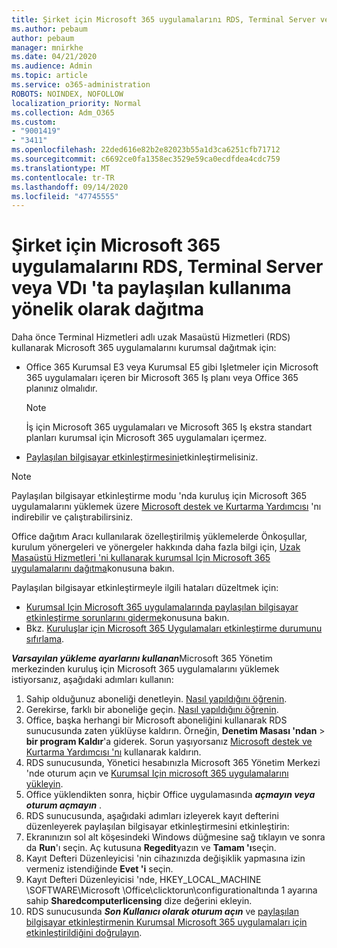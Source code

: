 ```yaml
---
title: Şirket için Microsoft 365 uygulamalarını RDS, Terminal Server veya VDı 'ta paylaşılan kullanıma yönelik olarak dağıtma
ms.author: pebaum
author: pebaum
manager: mnirkhe
ms.date: 04/21/2020
ms.audience: Admin
ms.topic: article
ms.service: o365-administration
ROBOTS: NOINDEX, NOFOLLOW
localization_priority: Normal
ms.collection: Adm_O365
ms.custom:
- "9001419"
- "3411"
ms.openlocfilehash: 22ded616e82b2e82023b55a1d3ca6251cfb71712
ms.sourcegitcommit: c6692ce0fa1358ec3529e59ca0ecdfdea4cdc759
ms.translationtype: MT
ms.contentlocale: tr-TR
ms.lasthandoff: 09/14/2020
ms.locfileid: "47745555"
---
```

# <a name="deploying-microsoft-365-apps-for-enterprise-for-shared-use-on-rds-terminal-server-or-vdi"></a>Şirket için Microsoft 365 uygulamalarını RDS, Terminal Server veya VDı 'ta paylaşılan kullanıma yönelik olarak dağıtma

Daha önce Terminal Hizmetleri adlı uzak Masaüstü Hizmetleri (RDS) kullanarak Microsoft 365 uygulamalarını kurumsal dağıtmak için:
- Office 365 Kurumsal E3 veya Kurumsal E5 gibi Işletmeler için Microsoft 365 uygulamaları içeren bir Microsoft 365 Iş planı veya Office 365 planınız olmalıdır.
   > [!NOTE] 
   > İş için Microsoft 365 uygulamaları ve Microsoft 365 Iş ekstra standart planları kurumsal için Microsoft 365 uygulamaları içermez.
- [Paylaşılan bilgisayar etkinleştirmesini](https://docs.microsoft.com/DeployOffice/overview-shared-computer-activation)etkinleştirmelisiniz.

> [!NOTE]
> Paylaşılan bilgisayar etkinleştirme modu 'nda kuruluş için Microsoft 365 uygulamalarını yüklemek üzere [Microsoft destek ve Kurtarma Yardımcısı](https://aka.ms/SaRA_OfficeSCA_M365Portal) 'nı indirebilir ve çalıştırabilirsiniz.

Office dağıtım Aracı kullanılarak özelleştirilmiş yüklemelerde Önkoşullar, kurulum yönergeleri ve yönergeler hakkında daha fazla bilgi için, [Uzak Masaüstü Hizmetleri 'ni kullanarak kurumsal Için Microsoft 365 uygulamalarını dağıtma](https://docs.microsoft.com/DeployOffice/deploy-microsoft-365-apps-remote-desktop-services)konusuna bakın.

Paylaşılan bilgisayar etkinleştirmeyle ilgili hataları düzeltmek için:
- [Kurumsal Için Microsoft 365 uygulamalarında paylaşılan bilgisayar etkinleştirme sorunlarını giderme](https://docs.microsoft.com/DeployOffice/troubleshoot-shared-computer-activation)konusuna bakın.
- Bkz. [Kuruluşlar için Microsoft 365 Uygulamaları etkinleştirme durumunu sıfırlama](https://go.microsoft.com/fwlink/?linkid=2109218).

***Varsayılan yükleme ayarlarını kullanan***Microsoft 365 Yönetim merkezinden kuruluş için Microsoft 365 uygulamalarını yüklemek istiyorsanız, aşağıdaki adımları kullanın:

1.    Sahip olduğunuz aboneliği denetleyin. [Nasıl yapıldığını öğrenin](https://docs.microsoft.com/microsoft-365/admin/admin-overview/what-subscription-do-i-have).
2.    Gerekirse, farklı bir aboneliğe geçin. [Nasıl yapıldığını öğrenin](https://docs.microsoft.com/microsoft-365/commerce/subscriptions/switch-to-a-different-plan).
3.    Office, başka herhangi bir Microsoft aboneliğini kullanarak RDS sunucusunda zaten yüklüyse kaldırın. Örneğin, **Denetim Masası 'ndan**  >  **bir program Kaldır**'a giderek. Sorun yaşıyorsanız [Microsoft destek ve Kurtarma Yardımcısı 'nı](https://aka.ms/SARA-OfficeUninstall-Alchemy) kullanarak kaldırın.
4.    RDS sunucusunda, Yönetici hesabınızla Microsoft 365 Yönetim Merkezi 'nde oturum açın ve [Kurumsal Için microsoft 365 uygulamalarını yükleyin](https://portal.office.com/OLS/MySoftware.aspx).
5.    Office yüklendikten sonra, hiçbir Office uygulamasında ***açmayın veya oturum açmayın*** .
6.    RDS sunucusunda, aşağıdaki adımları izleyerek kayıt defterini düzenleyerek paylaşılan bilgisayar etkinleştirmesini etkinleştirin:
   1. Ekranınızın sol alt köşesindeki Windows düğmesine sağ tıklayın ve sonra da **Run**'ı seçin. Aç kutusuna **Regedit**yazın ve **Tamam 'ı**seçin.
   2. Kayıt Defteri Düzenleyicisi 'nin cihazınızda değişiklik yapmasına izin vermeniz istendiğinde **Evet 'i** seçin.
   3. Kayıt Defteri Düzenleyicisi 'nde, HKEY_LOCAL_MACHINE \SOFTWARE\Microsoft \Office\clicktorun\configurationaltında 1 ayarına sahip **Sharedcomputerlicensing** dize değerini ekleyin.
   4. RDS sunucusunda ***Son Kullanıcı olarak oturum açın*** ve [paylaşılan bilgisayar etkinleştirmenin Kurumsal Microsoft 365 uygulamaları için etkinleştirildiğini doğrulayın](https://docs.microsoft.com/DeployOffice/troubleshoot-shared-computer-activation#verify-that-activation-for-microsoft-365-apps-succeeded).

